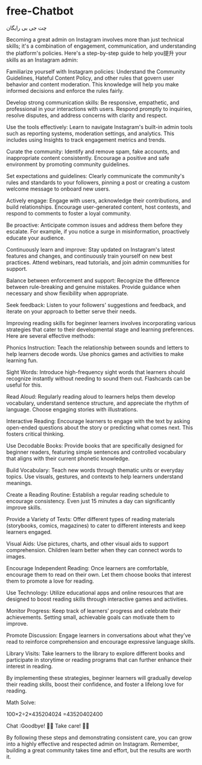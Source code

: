 # free-Chatbot
چت جی بی رایگان







Becoming a great admin on Instagram involves more than just technical skills; it's a combination of engagement, communication, and understanding the platform's policies. Here's a step-by-step guide to help you提升 your skills as an Instagram admin:

Familiarize yourself with Instagram policies: Understand the Community Guidelines, Hateful Content Policy, and other rules that govern user behavior and content moderation. This knowledge will help you make informed decisions and enforce the rules fairly.

Develop strong communication skills: Be responsive, empathetic, and professional in your interactions with users. Respond promptly to inquiries, resolve disputes, and address concerns with clarity and respect.

Use the tools effectively: Learn to navigate Instagram's built-in admin tools such as reporting systems, moderation settings, and analytics. This includes using Insights to track engagement metrics and trends.

Curate the community: Identify and remove spam, fake accounts, and inappropriate content consistently. Encourage a positive and safe environment by promoting community guidelines.

Set expectations and guidelines: Clearly communicate the community's rules and standards to your followers, pinning a post or creating a custom welcome message to onboard new users.

Actively engage: Engage with users, acknowledge their contributions, and build relationships. Encourage user-generated content, host contests, and respond to comments to foster a loyal community.

Be proactive: Anticipate common issues and address them before they escalate. For example, if you notice a surge in misinformation, proactively educate your audience.

Continuously learn and improve: Stay updated on Instagram's latest features and changes, and continuously train yourself on new best practices. Attend webinars, read tutorials, and join admin communities for support.

Balance between enforcement and support: Recognize the difference between rule-breaking and genuine mistakes. Provide guidance when necessary and show flexibility when appropriate.

Seek feedback: Listen to your followers' suggestions and feedback, and iterate on your approach to better serve their needs.










Improving reading skills for beginner learners involves incorporating various strategies that cater to their developmental stage and learning preferences. Here are several effective methods:

Phonics Instruction: Teach the relationship between sounds and letters to help learners decode words. Use phonics games and activities to make learning fun.

Sight Words: Introduce high-frequency sight words that learners should recognize instantly without needing to sound them out. Flashcards can be useful for this.

Read Aloud: Regularly reading aloud to learners helps them develop vocabulary, understand sentence structure, and appreciate the rhythm of language. Choose engaging stories with illustrations.

Interactive Reading: Encourage learners to engage with the text by asking open-ended questions about the story or predicting what comes next. This fosters critical thinking.

Use Decodable Books: Provide books that are specifically designed for beginner readers, featuring simple sentences and controlled vocabulary that aligns with their current phonetic knowledge.

Build Vocabulary: Teach new words through thematic units or everyday topics. Use visuals, gestures, and contexts to help learners understand meanings.

Create a Reading Routine: Establish a regular reading schedule to encourage consistency. Even just 15 minutes a day can significantly improve skills.

Provide a Variety of Texts: Offer different types of reading materials (storybooks, comics, magazines) to cater to different interests and keep learners engaged.

Visual Aids: Use pictures, charts, and other visual aids to support comprehension. Children learn better when they can connect words to images.

Encourage Independent Reading: Once learners are comfortable, encourage them to read on their own. Let them choose books that interest them to promote a love for reading.

Use Technology: Utilize educational apps and online resources that are designed to boost reading skills through interactive games and activities.

Monitor Progress: Keep track of learners’ progress and celebrate their achievements. Setting small, achievable goals can motivate them to improve.

Promote Discussion: Engage learners in conversations about what they’ve read to reinforce comprehension and encourage expressive language skills.

Library Visits: Take learners to the library to explore different books and participate in storytime or reading programs that can further enhance their interest in reading.

By implementing these strategies, beginner learners will gradually develop their reading skills, boost their confidence, and foster a lifelong love for reading.

Math Solve:

100×2÷2×435204024 =43520402400

Chat :Goodbye! 👋✨ Take care! 🌟😊

By following these steps and demonstrating consistent care, you can grow into a highly effective and respected admin on Instagram. Remember, building a great community takes time and effort, but the results are worth it.
